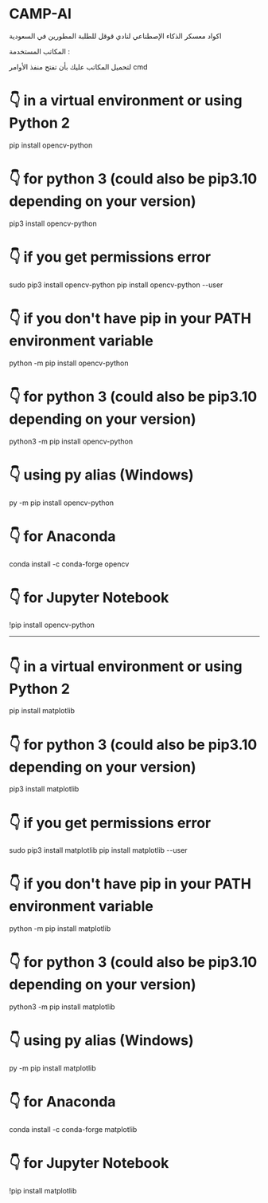 # CAMP-AI
اكواد معسكر الذكاء الإصطناعي لنادي قوقل للطلبة المطورين في السعودية

المكاتب المستخدمة :

لتحميل المكاتب عليك بأن تفتح منفذ الأوامر cmd

# 👇 in a virtual environment or using Python 2
pip install opencv-python

# 👇 for python 3 (could also be pip3.10 depending on your version)
pip3 install opencv-python

# 👇 if you get permissions error
sudo pip3 install opencv-python
pip install opencv-python --user

# 👇 if you don't have pip in your PATH environment variable
python -m pip install opencv-python

# 👇 for python 3 (could also be pip3.10 depending on your version)
python3 -m pip install opencv-python

# 👇 using py alias (Windows)
py -m pip install opencv-python

# 👇 for Anaconda
conda install -c conda-forge opencv

# 👇 for Jupyter Notebook
!pip install opencv-python

----------------------------------------------

# 👇 in a virtual environment or using Python 2
pip install matplotlib

# 👇 for python 3 (could also be pip3.10 depending on your version)
pip3 install matplotlib

# 👇 if you get permissions error
sudo pip3 install matplotlib
pip install matplotlib --user

# 👇 if you don't have pip in your PATH environment variable
python -m pip install matplotlib

# 👇 for python 3 (could also be pip3.10 depending on your version)
python3 -m pip install matplotlib

# 👇 using py alias (Windows)
py -m pip install matplotlib

# 👇 for Anaconda
conda install -c conda-forge matplotlib

# 👇 for Jupyter Notebook
!pip install matplotlib
